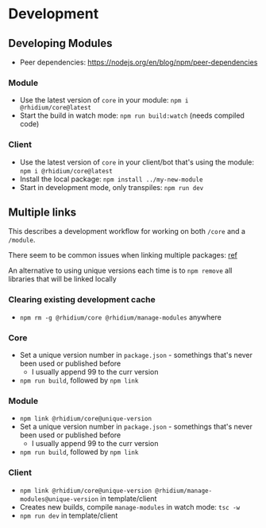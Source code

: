 # Development

## Developing Modules

- Peer dependencies: <https://nodejs.org/en/blog/npm/peer-dependencies>

### Module

- Use the latest version of `core` in your module: `npm i @rhidium/core@latest`
- Start the build in watch mode: `npm run build:watch` (needs compiled code)

### Client

- Use the latest version of `core` in your client/bot that's using the module: `npm i @rhidium/core@latest`
- Install the local package: `npm install ../my-new-module`
- Start in development mode, only transpiles: `npm run dev`

## Multiple links

This describes a development workflow for working on both `/core` and a `/module`.

There seem to be common issues when linking multiple packages: [ref](https://stackoverflow.com/questions/44515865/package-that-is-linked-with-npm-link-doesnt-update)

An alternative to using unique versions each time is to `npm remove` all libraries that will be linked locally

### Clearing existing development cache

- `npm rm -g @rhidium/core @rhidium/manage-modules` anywhere

### Core

- Set a unique version number in `package.json` - somethings that's never been used or published before
  - I usually append 99 to the curr version
- `npm run build`, followed by `npm link`

### Module

- `npm link @rhidium/core@unique-version`
- Set a unique version number in `package.json` - somethings that's never been used or published before
  - I usually append 99 to the curr version
- `npm run build`, followed by `npm link`

### Client

- `npm link @rhidium/core@unique-version @rhidium/manage-modules@unique-version` in template/client
- Creates new builds, compile `manage-modules` in watch mode: `tsc -w`
- `npm run dev` in template/client
